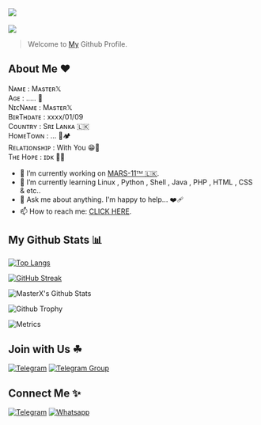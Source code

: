 ## <img src="https://readme-typing-svg.herokuapp.com?size=30&width=500&lines=Hi+There+👋">

<!--
**Dilum125/Dilum125** is a ✨ _special_ ✨ repository because its `README.md` (this file) appears on your GitHub profile.

Here are some ideas to get you started:

- 🔭 I’m currently working on ...
- 🌱 I’m currently learning ...
- 👯 I’m looking to collaborate on ...
- 🤔 I’m looking for help with ...
- 💬 Ask me about ...
- 📫 How to reach me: ...
- 😄 Pronouns: ...
- ⚡ Fun fact: ...
-->
<a href="https://github.com/Dilum125"><img src="https://graph.org/file/8e9bc6647a57eeb73a7db.jpg"></a><br>

> Welcome to <a href="https://github.com/Dilum125">My</a> Github Profile.

## About Me ❤️

<p align="center">

Nᴀᴍᴇ : Mᴀsᴛᴇʀ𝕏<br>
Aɢᴇ : ..... 🌸<br>
NɪᴄNᴀᴍᴇ : Mᴀsᴛᴇʀ𝕏<br>
BɪʀTʜᴅᴀᴛᴇ : xxxx/01/09<br>
Cᴏᴜɴᴛʀʏ : Sʀɪ Lᴀɴᴋᴀ 🇱🇰<br>
HᴏᴍᴇTᴏᴡɴ : ... 👾🏕<br>
Rᴇʟᴀᴛɪᴏɴsʜɪᴘ : With You 😁🌿<br>
Tʜᴇ Hᴏᴘᴇ : ɪᴅᴋ 🤷‍♂<br>

</p>

- 🔭 I’m currently working on <a href="https://t.me/team_mars_11">MARS-11ᵀᴹ 🇱🇰</a>.
- 🌱 I’m currently learning Linux , Python , Shell , Java , PHP , HTML , CSS & etc.. 
- 💬 Ask me about anything. I'm happy to help... ❤️‍🩹
- 📫 How to reach me: <a href="https://t.me/MasterX_0_Bot">CLICK HERE</a>.

## My Github Stats 📊

<p align="center">

[![Top Langs](https://github-readme-stats.vercel.app/api/top-langs/?username=Dilum125&hide_progress=true)](https://github.com/Dilum125)

[![GitHub Streak](https://github-readme-streak-stats.herokuapp.com?user=Dilum125&theme=black-ice)](https://github.com/Dilum125)

<img src="https://github-readme-stats.vercel.app/api?username=Dilum125&show_icons=true&theme=tokyonight" alt="MasterX's Github Stats"></img>

![Github Trophy](https://github-profile-trophy.vercel.app/?username=Dilum125&theme=darkhub)

![Metrics](https://metrics.lecoq.io/Dilum125?template=classic&base=header%2C%20activity%2C%20community%2C%20repositories%2C%20metadata&base.indepth=false&base.hireable=false&base.skip=false&config.timezone=Asia%2FColombo)

</p>

## Join with Us ☘

[![Telegram](https://img.shields.io/badge/TELEGRAM-CHANNEL-red?style=for-the-badge&logo=telegram)](https://t.me/team_mars_11)
[![Telegram Group](https://img.shields.io/badge/TELEGRAM-GROUP-blue?style=for-the-badge&logo=telegram)](https://t.me/TeamMars_11)

## Connect Me ✨️

[![Telegram](https://img.shields.io/badge/TELEGRAM-BOT-blue?style=for-the-badge&logo=telegram)](https://t.me/MasterX_0_Bot)
[![Whatsapp](https://img.shields.io/badge/WHATSAPP-NUMBER-yello?style=for-the-badge&logo=whatsapp)](https://wa.me/+15168644638)
